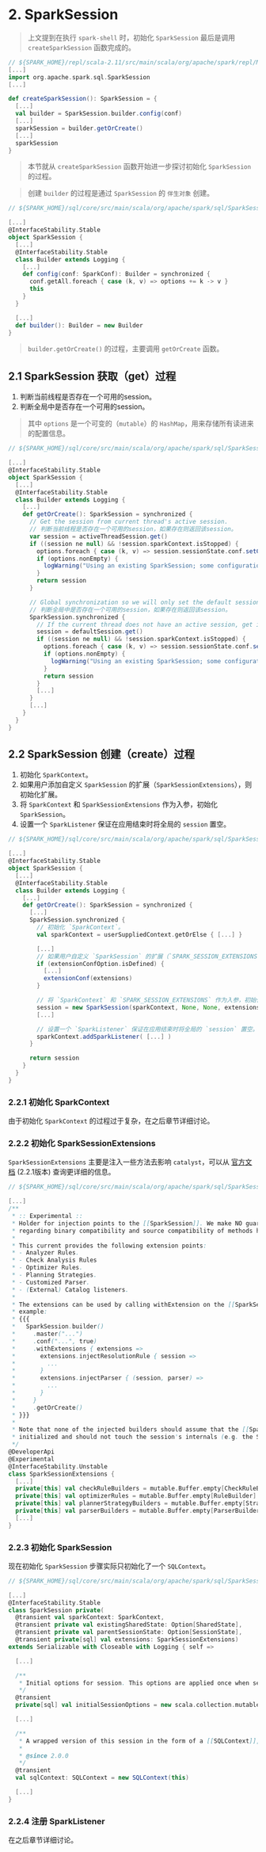 # 2. SparkSession

> 上文提到在执行 `spark-shell` 时，初始化 `SparkSession` 最后是调用 `createSparkSession` 函数完成的。

```scala
// ${SPARK_HOME}/repl/scala-2.11/src/main/scala/org/apache/spark/repl/Main.scala
[...]
import org.apache.spark.sql.SparkSession
[...]

def createSparkSession(): SparkSession = {
  [...]
  val builder = SparkSession.builder.config(conf)
  [...]
  sparkSession = builder.getOrCreate()
  [...]
  sparkSession
}
```

> 本节就从 `createSparkSession` 函数开始进一步探讨初始化 `SparkSession` 的过程。

> 创建 `builder` 的过程是通过 `SparkSession` 的 `伴生对象` 创建。

```scala
// ${SPARK_HOME}/sql/core/src/main/scala/org/apache/spark/sql/SparkSession.scala

[...]
@InterfaceStability.Stable
object SparkSession {
  [...]
  @InterfaceStability.Stable
  class Builder extends Logging {
    [...]
    def config(conf: SparkConf): Builder = synchronized {
      conf.getAll.foreach { case (k, v) => options += k -> v }
      this
    }
  }

  [...]
  def builder(): Builder = new Builder
}
```

> `builder.getOrCreate()` 的过程，主要调用 `getOrCreate` 函数。

## 2.1 SparkSession 获取（get）过程

1. 判断当前线程是否存在一个可用的session。
2. 判断全局中是否存在一个可用的session。

> 其中 `options` 是一个可变的（`mutable`）的 `HashMap`，用来存储所有读进来的配置信息。

```scala
// ${SPARK_HOME}/sql/core/src/main/scala/org/apache/spark/sql/SparkSession.scala

[...]
@InterfaceStability.Stable
object SparkSession {
  [...]
  @InterfaceStability.Stable
  class Builder extends Logging {
    [...]
    def getOrCreate(): SparkSession = synchronized {
      // Get the session from current thread's active session.
      // 判断当前线程是否存在一个可用的session，如果存在则返回该session。
      var session = activeThreadSession.get()
      if ((session ne null) && !session.sparkContext.isStopped) {
        options.foreach { case (k, v) => session.sessionState.conf.setConfString(k, v) }
        if (options.nonEmpty) {
          logWarning("Using an existing SparkSession; some configuration may not take effect.")
        }
        return session
      }

      // Global synchronization so we will only set the default session once.
      // 判断全局中是否存在一个可用的session，如果存在则返回该session。
      SparkSession.synchronized {
        // If the current thread does not have an active session, get it from the global session.
        session = defaultSession.get()
        if ((session ne null) && !session.sparkContext.isStopped) {
          options.foreach { case (k, v) => session.sessionState.conf.setConfString(k, v) }
          if (options.nonEmpty) {
            logWarning("Using an existing SparkSession; some configuration may not take effect.")
          }
          return session
        }
        [...]
      }
      [...]
    }
  }
}
```

## 2.2 SparkSession 创建（create）过程

1. 初始化 `SparkContext`。
2. 如果用户添加自定义 `SparkSession` 的扩展（`SparkSessionExtensions`），则初始化扩展。
3. 将 `SparkContext` 和 `SparkSessionExtensions` 作为入参，初始化 `SparkSession`。
4. 设置一个 `SparkListener` 保证在应用结束时将全局的 `session` 置空。

```scala
// ${SPARK_HOME}/sql/core/src/main/scala/org/apache/spark/sql/SparkSession.scala

[...]
@InterfaceStability.Stable
object SparkSession {
  [...]
  @InterfaceStability.Stable
  class Builder extends Logging {
    [...]
    def getOrCreate(): SparkSession = synchronized {
      [...]
      SparkSession.synchronized {
        // 初始化 `SparkContext`。
        val sparkContext = userSuppliedContext.getOrElse { [...] }

        [...]
        // 如果用户自定义 `SparkSession` 的扩展（`SPARK_SESSION_EXTENSIONS`），则初始化扩展。
        if (extensionConfOption.isDefined) {
          [...]
          extensionConf(extensions)
        }

        // 将 `SparkContext` 和 `SPARK_SESSION_EXTENSIONS` 作为入参，初始化 `SparkSession`。
        session = new SparkSession(sparkContext, None, None, extensions)
        [...]

        // 设置一个 `SparkListener` 保证在应用结束时将全局的 `session` 置空。
        sparkContext.addSparkListener( [...] )
      }

      return session
    }
  }
}
```

### 2.2.1 初始化 SparkContext

由于初始化 `SparkContext` 的过程过于复杂，在之后章节详细讨论。

### 2.2.2 初始化 SparkSessionExtensions

`SparkSessionExtensions` 主要是注入一些方法去影响 `catalyst`，可以从 [官方文档](https://spark.apache.org/docs/2.2.1/api/java/org/apache/spark/sql/SparkSessionExtensions.html) (2.2.1版本) 查询更详细的信息。

```scala
// ${SPARK_HOME}/sql/core/src/main/scala/org/apache/spark/sql/SparkSessionExtensions.scala

[...]
/**
 * :: Experimental ::
 * Holder for injection points to the [[SparkSession]]. We make NO guarantee about the stability
 * regarding binary compatibility and source compatibility of methods here.
 *
 * This current provides the following extension points:
 * - Analyzer Rules.
 * - Check Analysis Rules
 * - Optimizer Rules.
 * - Planning Strategies.
 * - Customized Parser.
 * - (External) Catalog listeners.
 *
 * The extensions can be used by calling withExtension on the [[SparkSession.Builder]], for
 * example:
 * {{{
 *   SparkSession.builder()
 *     .master("...")
 *     .conf("...", true)
 *     .withExtensions { extensions =>
 *       extensions.injectResolutionRule { session =>
 *         ...
 *       }
 *       extensions.injectParser { (session, parser) =>
 *         ...
 *       }
 *     }
 *     .getOrCreate()
 * }}}
 *
 * Note that none of the injected builders should assume that the [[SparkSession]] is fully
 * initialized and should not touch the session's internals (e.g. the SessionState).
 */
@DeveloperApi
@Experimental
@InterfaceStability.Unstable
class SparkSessionExtensions {
  [...]
  private[this] val checkRuleBuilders = mutable.Buffer.empty[CheckRuleBuilder]
  private[this] val optimizerRules = mutable.Buffer.empty[RuleBuilder]
  private[this] val plannerStrategyBuilders = mutable.Buffer.empty[StrategyBuilder]
  private[this] val parserBuilders = mutable.Buffer.empty[ParserBuilder]
  [...]
}

```

### 2.2.3 初始化 SparkSession

现在初始化 `SparkSession` 步骤实际只初始化了一个 `SQLContext`。

```scala
// ${SPARK_HOME}/sql/core/src/main/scala/org/apache/spark/sql/SparkSessionExtensions.scala

[...]
@InterfaceStability.Stable
class SparkSession private(
  @transient val sparkContext: SparkContext,
  @transient private val existingSharedState: Option[SharedState],
  @transient private val parentSessionState: Option[SessionState],
  @transient private[sql] val extensions: SparkSessionExtensions)
extends Serializable with Closeable with Logging { self =>

  [...]

  /**
   * Initial options for session. This options are applied once when sessionState is created.
   */
  @transient
  private[sql] val initialSessionOptions = new scala.collection.mutable.HashMap[String, String]

  [...]

  /**
   * A wrapped version of this session in the form of a [[SQLContext]], for backward compatibility.
   *
   * @since 2.0.0
   */
  @transient
  val sqlContext: SQLContext = new SQLContext(this)

  [...]
}
```

### 2.2.4 注册 SparkListener

在之后章节详细讨论。

